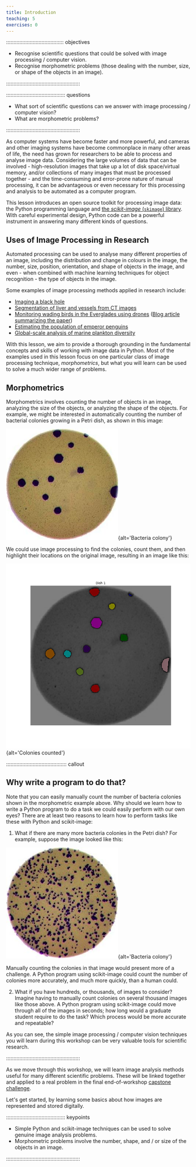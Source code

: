```yaml
---
title: Introduction
teaching: 5
exercises: 0
---
```


::::::::::::::::::::::::::::::::::::::: objectives

- Recognise scientific questions that could be solved with image processing / computer vision.
- Recognise morphometric problems (those dealing with the number, size, or shape of the objects in an image).

::::::::::::::::::::::::::::::::::::::::::::::::::

:::::::::::::::::::::::::::::::::::::::: questions

- What sort of scientific questions can we answer with image processing / computer vision?
- What are morphometric problems?

::::::::::::::::::::::::::::::::::::::::::::::::::

As computer systems have become faster and more powerful,
and cameras and other imaging systems have become commonplace
in many other areas of life,
the need has grown for researchers to be able to
process and analyse image data.
Considering the large volumes of data that can be involved -
high-resolution images that take up a lot of disk space/virtual memory,
and/or collections of many images that must be processed together -
and the time-consuming and error-prone nature of manual processing,
it can be advantageous or even necessary for this processing and analysis
to be automated as a computer program.

This lesson introduces an open source toolkit for processing image data:
the Python programming language
and [the *scikit-image* (`skimage`) library](https://scikit-image.org/).
With careful experimental design,
Python code can be a powerful instrument in answering many different kinds of questions.

## Uses of Image Processing in Research

Automated processing can be used to analyse many different properties of an image,
including the distribution and change in colours in the image,
the number, size, position, orientation, and shape of objects in the image,
and even - when combined with machine learning techniques for object recognition -
the type of objects in the image.

Some examples of image processing methods applied in research include:

- [Imaging a black hole](https://iopscience.iop.org/article/10.3847/2041-8213/ab0e85)
- [Segmentation of liver and vessels from CT images](https://doi.org/10.1016/j.cmpb.2017.12.008)
- [Monitoring wading birds in the Everglades using drones](http://dx.doi.org/10.1002/rse2.421) ([Blog article summarizing the paper](https://jabberwocky.weecology.org/2024/07/29/monitoring-wading-birds-in-near-real-time-using-drones-and-computer-vision/))
- [Estimating the population of emperor penguins](https://www.ncbi.nlm.nih.gov/pmc/articles/PMC3325796/)
- [Global-scale analysis of marine plankton diversity](https://www.cell.com/cell/fulltext/S0092-8674\(19\)31124-9)

With this lesson,
we aim to provide a thorough grounding in the fundamental concepts and skills
of working with image data in Python.
Most of the examples used in this lesson focus on
one particular class of image processing technique, *morphometrics*,
but what you will learn can be used to solve a much wider range of problems.

## Morphometrics

Morphometrics involves counting the number of objects in an image,
analyzing the size of the objects,
or analyzing the shape of the objects.
For example, we might be interested in automatically counting
the number of bacterial colonies growing in a Petri dish,
as shown in this image:

![](fig/colonies-01.jpg){alt='Bacteria colony'}

We could use image processing to find the colonies, count them,
and then highlight their locations on the original image,
resulting in an image like this:

![](fig/colony-mask.png){alt='Colonies counted'}

:::::::::::::::::::::::::::::::::::::::::  callout

## Why write a program to do that?

Note that you can easily manually count the number of bacteria colonies
shown in the morphometric example above.
Why should we learn how to write a Python program to do a task
we could easily perform with our own eyes?
There are at least two reasons to learn how to perform tasks like these
with Python and scikit-image:

1. What if there are many more bacteria colonies in the Petri dish?
  For example, suppose the image looked like this:

![](fig/colonies-03.jpg){alt='Bacteria colony'}

Manually counting the colonies in that image would present more of a challenge.
A Python program using scikit-image could count the number of colonies more accurately,
and much more quickly, than a human could.

2. What if you have hundreds, or thousands, of images to consider?
  Imagine having to manually count colonies on several thousand images
  like those above.
  A Python program using scikit-image could move through all of the images in seconds;
  how long would a graduate student require to do the task?
  Which process would be more accurate and repeatable?

As you can see, the simple image processing / computer vision techniques you
will learn during this workshop can be very valuable tools for scientific
research.


::::::::::::::::::::::::::::::::::::::::::::::::::

As we move through this workshop,
we will learn image analysis methods useful for many different scientific problems.
These will be linked together
and applied to a real problem in the final end-of-workshop
[capstone challenge](09-challenges.md).

Let's get started,
by learning some basics about how images are represented and stored digitally.

:::::::::::::::::::::::::::::::::::::::: keypoints

- Simple Python and scikit-image techniques can be used to solve genuine image analysis problems.
- Morphometric problems involve the number, shape, and / or size of the objects in an image.

::::::::::::::::::::::::::::::::::::::::::::::::::
